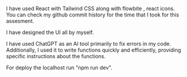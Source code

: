 I have used React with Tailwind CSS along with flowbite , react icons. <br/>
You can check my github commit history for the time that I took for this assesment. <br/>

I have designed the UI all by myself.<br/>

I have used ChatGPT as an AI tool primarily to fix errors in my code.  Additionally, I used it to write functions quickly and efficiently, providing specific instructions about the functions. <br/>

For deploy the localhost run "npm run dev".